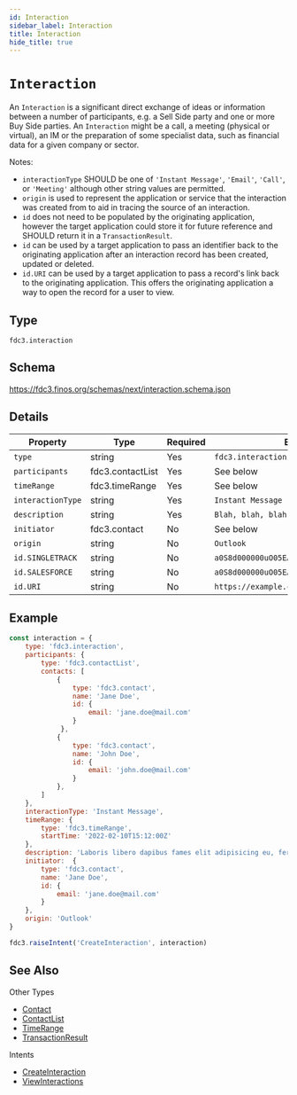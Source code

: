 ```yaml
---
id: Interaction
sidebar_label: Interaction
title: Interaction
hide_title: true
---
```

# `Interaction`

An `Interaction` is a significant direct exchange of ideas or information between a number of participants, e.g. a Sell Side party and one or more Buy Side parties. An `Interaction` might be a call, a meeting (physical or virtual), an IM or the preparation of some specialist data, such as financial data for a given company or sector.

Notes:

- `interactionType` SHOULD be one of `'Instant Message'`, `'Email'`, `'Call'`, or `'Meeting'` although other string values are permitted.
- `origin` is used to represent the application or service that the interaction was created from to aid in tracing the source of an interaction.
- `id` does not need to be populated by the originating application, however the target application could store it for future reference and SHOULD return it in a `TransactionResult`. 
- `id` can be used by a target application to pass an identifier back to the originating application after an interaction record has been created, updated or deleted.
- `id.URI` can be used by a target application to pass a record's link back to the originating application. This offers the originating application a way to open the record for a user to view. 

## Type

`fdc3.interaction`

## Schema

https://fdc3.finos.org/schemas/next/interaction.schema.json

## Details

| Property           | Type             | Required  | Example Value                                   |
|--------------------|------------------|-----------|-------------------------------------------------|
| `type`             | string           | Yes       | `fdc3.interaction`                              |
| `participants`     | fdc3.contactList | Yes       | See below                                       |
| `timeRange`        | fdc3.timeRange   | Yes       | See below                                       |
| `interactionType`  | string           | Yes       | `Instant Message`                               |
| `description`      | string           | Yes       | `Blah, blah, blah`                              |
| `initiator`        | fdc3.contact     | No        | See below                                       |
| `origin`           | string           | No        | `Outlook`                                       |
| `id.SINGLETRACK`   | string           | No        | `a0S8d000000uO05EAE`                            |
| `id.SALESFORCE`    | string           | No        | `a0S8d000000uO05EAE`                            |
| `id.URI`           | string           | No        | `https://example.com/record/a0S8d000000uO05EAE` |


## Example

```js
const interaction = {
    type: 'fdc3.interaction',
    participants: {
        type: 'fdc3.contactList',
        contacts: [
            {
                type: 'fdc3.contact',
                name: 'Jane Doe',
                id: {
                    email: 'jane.doe@mail.com'
                }
             },
            {
                type: 'fdc3.contact',
                name: 'John Doe',
                id: {
                    email: 'john.doe@mail.com'
                }
            },
        ]
    },
    interactionType: 'Instant Message',
    timeRange: {
        type: 'fdc3.timeRange',
        startTime: '2022-02-10T15:12:00Z'
    },
    description: 'Laboris libero dapibus fames elit adipisicing eu, fermentum, dignissimos laboriosam, erat, risus qui deserunt. Praesentium! Reiciendis. Hic harum nostrud, harum potenti amet? Mauris. Pretium aliquid animi, eget eiusmod integer proident. Architecto ipsum blandit ducimus, possimus illum sunt illum necessitatibus ab litora sed, nonummy integer minus corrupti ducimus iste senectus accumsan, fugiat nostrud? Pede vero dictumst excepturi, iure earum consequuntur voluptatum',
    initiator:  {
        type: 'fdc3.contact',
        name: 'Jane Doe',
        id: {
            email: 'jane.doe@mail.com'
        }
    },
    origin: 'Outlook'
}

fdc3.raiseIntent('CreateInteraction', interaction)
```

## See Also

Other Types
- [Contact](Contact)
- [ContactList](ContactList)
- [TimeRange](TimeRange)
- [TransactionResult](TransactionResult)

Intents
- [CreateInteraction](../../intents/ref/CreateInteraction)
- [ViewInteractions](../../intents/ref/ViewInteractions)
